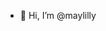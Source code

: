 - 👋 Hi, I’m @maylilly
<!---
maylilly/maylilly is a ✨ special ✨ repository because its `README.md` (this file) appears on your GitHub profile.
You can click the Preview link to take a look at your changes.
--->
